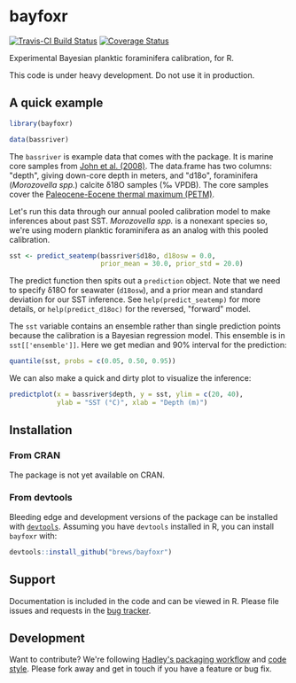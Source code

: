 # bayfoxr

[![Travis-CI Build Status](https://travis-ci.org/brews/bayfoxr.svg?branch=master)](https://travis-ci.org/brews/bayfoxr)
[![Coverage Status](https://coveralls.io/repos/github/brews/bayfoxr/badge.svg?branch=master)](https://coveralls.io/github/brews/bayfoxr?branch=master)

Experimental Bayesian planktic foraminifera calibration, for R.

This code is under heavy development. Do not use it in production.

## A quick example

```R
library(bayfoxr)

data(bassriver)
```

The `bassriver` is example data that comes with the package. It is marine core samples from [John et al. (2008)](https://doi.org/10.1029/2007PA001465). The data.frame has two columns: "depth", giving down-core depth in meters, and "d18o", foraminifera (*Morozovella spp.*) calcite δ18O samples (‰ VPDB). The core samples cover the [Paleocene-Eocene thermal maximum (PETM)](https://en.wikipedia.org/wiki/Paleocene%E2%80%93Eocene_Thermal_Maximum).

Let's run this data through our annual pooled calibration model to make inferences about past SST. *Morozovella spp.* is a nonexant species so, we're using modern planktic foraminifera as an analog with this pooled calibration.

```R
sst <- predict_seatemp(bassriver$d18o, d18osw = 0.0, 
                       prior_mean = 30.0, prior_std = 20.0)
```

The predict function then spits out a `prediction` object. Note that we need to specify δ18O for seawater (`d18osw`), and a prior mean and standard deviation for our SST inference. See `help(predict_seatemp)` for more details, or `help(predict_d18oc)` for the reversed, "forward" model. 

The `sst` variable contains an ensemble rather than single prediction points because the calibration is a Bayesian regression model. This ensemble is in `sst[['ensemble']]`. Here we get median and 90% interval for the prediction:

```R
quantile(sst, probs = c(0.05, 0.50, 0.95))
```

We can also make a quick and dirty plot to visualize the inference:

```R
predictplot(x = bassriver$depth, y = sst, ylim = c(20, 40), 
            ylab = "SST (°C)", xlab = "Depth (m)")
```

## Installation

### From CRAN

The package is not yet available on CRAN.

### From devtools

Bleeding edge and development versions of the package can be installed with [`devtools`](https://github.com/r-lib/devtools). Assuming you have `devtools` installed in R, you can install `bayfoxr` with:

```R
devtools::install_github("brews/bayfoxr")
```

## Support

Documentation is included in the code and can be viewed in R. Please file issues and requests in the [bug tracker](https://github.com/brews/bayfoxr/issues).

## Development
Want to contribute? We're following [Hadley's packaging workflow](http://r-pkgs.had.co.nz/) and [code style](http://adv-r.had.co.nz/Style.html). Please fork away and get in touch if you have a feature or bug fix.
